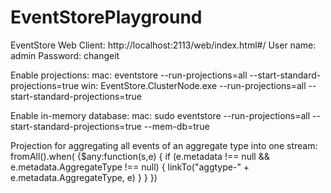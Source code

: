 # EventStorePlayground

EventStore Web Client: http://localhost:2113/web/index.html#/
User name: admin
Password: changeit

Enable projections:
mac: eventstore --run-projections=all --start-standard-projections=true
win: EventStore.ClusterNode.exe --run-projections=all --start-standard-projections=true

Enable in-memory database:
mac: sudo eventstore --run-projections=all --start-standard-projections=true --mem-db=true

Projection for aggregating all events of an aggregate type into one stream:
fromAll().when(
    {$any:function(s,e) 
        {
            if (e.metadata !== null && e.metadata.AggregateType !== null)
            {
                linkTo("aggtype-" + e.metadata.AggregateType, e)
            }
        }
    })